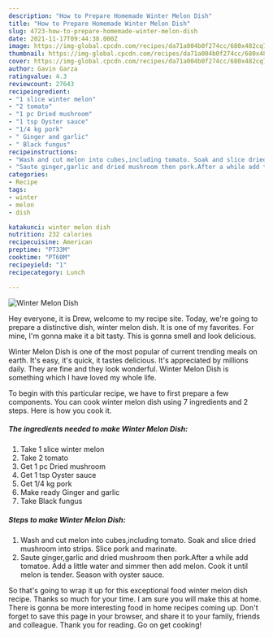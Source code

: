 ```yaml
---
description: "How to Prepare Homemade Winter Melon Dish"
title: "How to Prepare Homemade Winter Melon Dish"
slug: 4723-how-to-prepare-homemade-winter-melon-dish
date: 2021-11-17T09:44:38.000Z
image: https://img-global.cpcdn.com/recipes/da71a004b0f274cc/680x482cq70/winter-melon-dish-recipe-main-photo.jpg
thumbnail: https://img-global.cpcdn.com/recipes/da71a004b0f274cc/680x482cq70/winter-melon-dish-recipe-main-photo.jpg
cover: https://img-global.cpcdn.com/recipes/da71a004b0f274cc/680x482cq70/winter-melon-dish-recipe-main-photo.jpg
author: Gavin Garza
ratingvalue: 4.3
reviewcount: 27643
recipeingredient:
- "1 slice winter melon"
- "2 tomato"
- "1 pc Dried mushroom"
- "1 tsp Oyster sauce"
- "1/4 kg pork"
- " Ginger and garlic"
- " Black fungus"
recipeinstructions:
- "Wash and cut melon into cubes,including tomato. Soak and slice dried mushroom into strips. Slice pork and marinate."
- "Saute ginger,garlic and dried mushroom then pork.After a while add tomatoe. Add a little water and simmer then add melon. Cook it until melon is tender. Season with oyster sauce."
categories:
- Recipe
tags:
- winter
- melon
- dish

katakunci: winter melon dish 
nutrition: 232 calories
recipecuisine: American
preptime: "PT33M"
cooktime: "PT60M"
recipeyield: "1"
recipecategory: Lunch

---
```



![Winter Melon Dish](https://img-global.cpcdn.com/recipes/da71a004b0f274cc/680x482cq70/winter-melon-dish-recipe-main-photo.jpg)

Hey everyone, it is Drew, welcome to my recipe site. Today, we're going to prepare a distinctive dish, winter melon dish. It is one of my favorites. For mine, I'm gonna make it a bit tasty. This is gonna smell and look delicious.

Winter Melon Dish is one of the most popular of current trending meals on earth. It's easy, it's quick, it tastes delicious. It's appreciated by millions daily. They are fine and they look wonderful. Winter Melon Dish is something which I have loved my whole life.




To begin with this particular recipe, we have to first prepare a few components. You can cook winter melon dish using 7 ingredients and 2 steps. Here is how you cook it.

<!--inarticleads1-->

##### The ingredients needed to make Winter Melon Dish:

1. Take 1 slice winter melon
1. Take 2 tomato
1. Get 1 pc Dried mushroom
1. Get 1 tsp Oyster sauce
1. Get 1/4 kg pork
1. Make ready  Ginger and garlic
1. Take  Black fungus




<!--inarticleads2-->

##### Steps to make Winter Melon Dish:

1. Wash and cut melon into cubes,including tomato. Soak and slice dried mushroom into strips. Slice pork and marinate.
1. Saute ginger,garlic and dried mushroom then pork.After a while add tomatoe. Add a little water and simmer then add melon. Cook it until melon is tender. Season with oyster sauce.




So that's going to wrap it up for this exceptional food winter melon dish recipe. Thanks so much for your time. I am sure you will make this at home. There is gonna be more interesting food in home recipes coming up. Don't forget to save this page in your browser, and share it to your family, friends and colleague. Thank you for reading. Go on get cooking!
